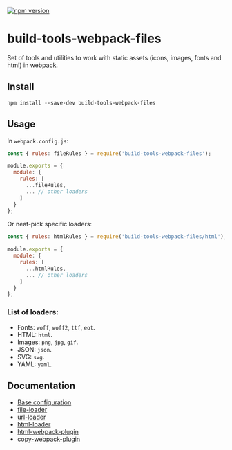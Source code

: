 [![npm version](https://badge.fury.io/js/build-tools-webpack-files.svg)](https://npmjs.com/package/build-tools-webpack-files)

# build-tools-webpack-files

Set of tools and utilities to work with static assets (icons, images, fonts and html) in webpack.

## Install

```
npm install --save-dev build-tools-webpack-files
```

## Usage

In `webpack.config.js`:

```javascript
const { rules: fileRules } = require('build-tools-webpack-files');

module.exports = {
  module: {
    rules: [
      ...fileRules,
      ... // other loaders
    ]
  }
};
```

Or neat-pick specific loaders:

```javascript
const { rules: htmlRules } = require('build-tools-webpack-files/html');

module.exports = {
  module: {
    rules: [
      ...htmlRules,
      ... // other loaders
    ]
  }
};
```

### List of loaders:

- Fonts: `woff`, `woff2`, `ttf`, `eot`.
- HTML: `html`.
- Images: `png`, `jpg`, `gif`.
- JSON: `json`.
- SVG: `svg`.
- YAML: `yaml`.

## Documentation

- [Base configuration](https://github.com/adidas/js-build-tools/tree/master/packages/build-tools-webpack)
- [file-loader](https://github.com/webpack-contrib/file-loader)
- [url-loader](https://github.com/webpack-contrib/url-loader)
- [html-loader](https://github.com/webpack-contrib/html-loader)
- [html-webpack-plugin](https://github.com/jantimon/html-webpack-plugin)
- [copy-webpack-plugin](https://github.com/webpack-contrib/copy-webpack-plugin)
